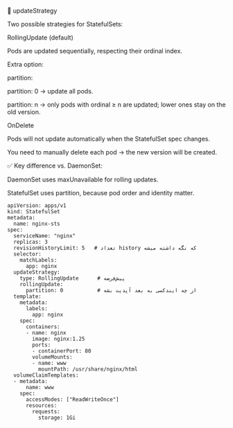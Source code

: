 🔹 updateStrategy

Two possible strategies for StatefulSets:

RollingUpdate (default)

Pods are updated sequentially, respecting their ordinal index.

Extra option:

partition:

partition: 0 → update all pods.

partition: n → only pods with ordinal ≥ n are updated; lower ones stay on the old version.

OnDelete

Pods will not update automatically when the StatefulSet spec changes.

You need to manually delete each pod → the new version will be created.

✅ Key difference vs. DaemonSet:

DaemonSet uses maxUnavailable for rolling updates.

StatefulSet uses partition, because pod order and identity matter.

```
apiVersion: apps/v1
kind: StatefulSet
metadata:
  name: nginx-sts
spec:
  serviceName: "nginx"
  replicas: 3
  revisionHistoryLimit: 5   # تعداد history که نگه داشته میشه
  selector:
    matchLabels:
      app: nginx
  updateStrategy:
    type: RollingUpdate      # پیش‌فرضه
    rollingUpdate:
      partition: 0           # از چه ایندکسی به بعد آپدیت بشه
  template:
    metadata:
      labels:
        app: nginx
    spec:
      containers:
      - name: nginx
        image: nginx:1.25
        ports:
        - containerPort: 80
        volumeMounts:
        - name: www
          mountPath: /usr/share/nginx/html
  volumeClaimTemplates:
  - metadata:
      name: www
    spec:
      accessModes: ["ReadWriteOnce"]
      resources:
        requests:
          storage: 1Gi

```
